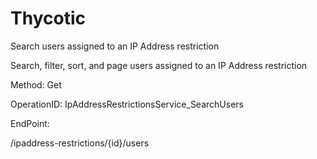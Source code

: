 #     Thycotic


Search users assigned to an IP Address restriction

Search, filter, sort, and page users assigned to an IP Address restriction

Method: Get

OperationID: IpAddressRestrictionsService_SearchUsers

EndPoint:

/ipaddress-restrictions/{id}/users
